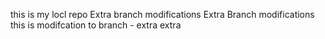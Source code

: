 this is my locl repo
Extra branch modifications
Extra Branch modifications
<n>
this is modifcation to branch - extra
extra

